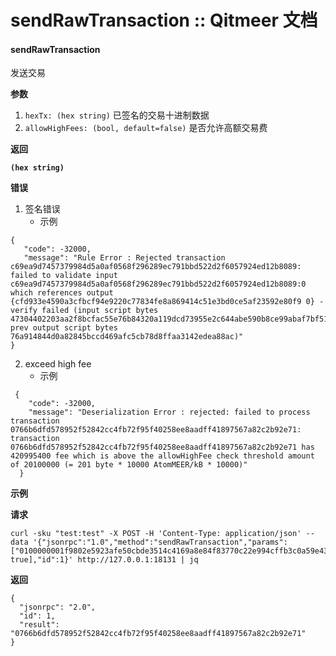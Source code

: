 # sendRawTransaction :: Qitmeer 文档

#### sendRawTransaction <a href="#sendrawtransaction" id="sendrawtransaction"></a>

发送交易

**参数**

1. `hexTx: (hex string)` 已签名的交易十进制数据
2. `allowHighFees: (bool, default=false)` 是否允许高额交易费

**返回**

**`(hex string)`**

**错误**

1. 签名错误
   * 示例

```
{
   "code": -32000,
   "message": "Rule Error : Rejected transaction c69ea9d7457379984d5a0af0568f296289ec791bbd522d2f6057924ed12b8089: failed to validate input c69ea9d7457379984d5a0af0568f296289ec791bbd522d2f6057924ed12b8089:0 which references output {cfd933e4590a3cfbcf94e9220c77834fe8a869414c51e3bd0ce5af23592e80f9 0} - verify failed (input script bytes 47304402203aa2f8bcfac55e76b84320a119dcd73955e2c644abe590b8ce99abaf7bf51f5902205e973da66669d80009d6f5d848dd0bed50abf1b69acd43eda02bdb6cfdd0157f012102e8d120c3c729e636fe2909b02c65c025cb7f3f57d9891f4f566dd4724e82eb92, prev output script bytes 76a914844d0a82845bccd469afc5cb78d8ffaa3142edea88ac)"
}

```

2. exceed high fee
   * 示例

```
 {
    "code": -32000,
    "message": "Deserialization Error : rejected: failed to process transaction 0766b6dfd578952f52842cc4fb72f95f40258ee8aadff41897567a82c2b92e71: transaction 0766b6dfd578952f52842cc4fb72f95f40258ee8aadff41897567a82c2b92e71 has 420995400 fee which is above the allowHighFee check threshold amount of 20100000 (= 201 byte * 10000 AtomMEER/kB * 10000)"
  }

```

**示例**

**请求**

```
curl -sku "test:test" -X POST -H 'Content-Type: application/json' --data '{"jsonrpc":"1.0","method":"sendRawTransaction","params":["0100000001f9802e5923afe50cbde3514c4169a8e84f83770c22e994cffb3c0a59e433d9cf01000000ffffffff01804a5d05000000001976a914a6b8fe2348fad076b7fd1b34b7e5b35db96dc2a088ac00000000000000001141cb5f016b483045022100b8ab0acf7f282e167669e3f20920c81b06554bc1fd5b41c4dd44ab4f3319a92f02200b664f920c77a7d8ac695380c22ec3131e2bd8f27617f84883fe9cf6d6bea0a1012102e8d120c3c729e636fe2909b02c65c025cb7f3f57d9891f4f566dd4724e82eb92", true],"id":1}' http://127.0.0.1:18131 | jq

```

**返回**

```
{
  "jsonrpc": "2.0",
  "id": 1,
  "result": "0766b6dfd578952f52842cc4fb72f95f40258ee8aadff41897567a82c2b92e71"
}


```
